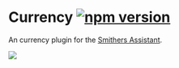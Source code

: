 # Currency [![npm version](https://img.shields.io/npm/v/smithers-currency.svg?style=flat)](https://www.npmjs.com/package/smithers-currency)

An currency plugin for the [Smithers Assistant](https://github.com/SmithersAssistant/smithers).

![](https://d.pr/i/AN3W+)
